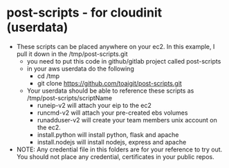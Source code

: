 #  post-scripts - for cloudinit (userdata)

*  These scripts can be placed anywhere on your ec2.  In this example, I pull it down in the /tmp/post-scripts.git
   * you need to put this code in github/gitlab project called post-scripts
   * in your aws userdata do the following
      * cd /tmp
      * git clone https://github.com/toaigit/post-scripts.git
   * Your userdata should be able to reference these scripts as /tmp/post-scripts/scriptName
      * runeip-v2 will attach your eip to the ec2
      * runcmd-v2 will attach your pre-created ebs volumes
      * runadduser-v2 will create your team members unix account on the ec2.
      * install.python will install python, flask and apache
      * install.nodejs will install nodejs, express and apache
*  NOTE: Any credential file in this folders are for your reference to try out.  You should not place any credential, certificates in your public repos.
